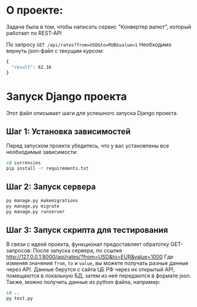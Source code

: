 # О проекте:
Задача была в том, чтобы написать сервис "Конвертер валют", который работает
по REST-API

По запросу 
```GET /api/rates?from=USD&to=RUB&value=1```
Необходимо вернуть json-файл с текущим курсом: 

```bash
{
  "result": 62.16
}
```

# Запуск Django проекта

Этот файл описывает шаги для успешного запуска Django проекта.

## Шаг 1: Установка зависимостей

Перед запуском проекта убедитесь, что у вас установлены все необходимые зависимости:

```bash
cd currencies
pip install -r requirements.txt
```
## Шаг 2: Запуск сервера

```bash
py manage.py makemigrations
py manage.py migrate
py manage.py runserver
```

## Шаг 3: Запуск скрипта для тестирования
В связи с идеей проекта, функционал предоставляет обратотку GET-запросов:
После запуска сервера, по ссылке http://127.0.0.1:8000/api/rates/?from=USD&to=EUR&value=1000
Где изменяя значения ```from```, ```to``` и ```value```, вы можете получать разные данные через API.
Данные берутся с сайта ЦБ РФ через их открытый API, помещаются в локальную БД, затем из неё передаются в формате json.
Также, можно получить данные из python файла, например:
```bash
cd ..
py test.py
```